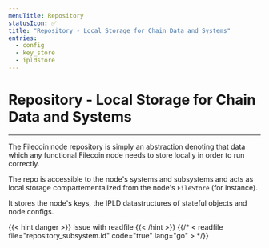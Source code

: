 ```yaml
---
menuTitle: Repository
statusIcon: ✅
title: "Repository - Local Storage for Chain Data and Systems"
entries:
  - config
  - key_store
  - ipldstore
---
```


# Repository - Local Storage for Chain Data and Systems
---

The Filecoin node repository is simply an abstraction denoting that data which any functional Filecoin node needs to store locally in order to run correctly.

The repo is accessible to the node's systems and subsystems and acts as local storage compartementalized from the node's `FileStore` (for instance).

It stores the node's keys, the IPLD datastructures of stateful objects and node configs.

{{< hint danger >}}
Issue with readfile
{{< /hint >}}
{{/* < readfile file="repository_subsystem.id" code="true" lang="go" > */}}
